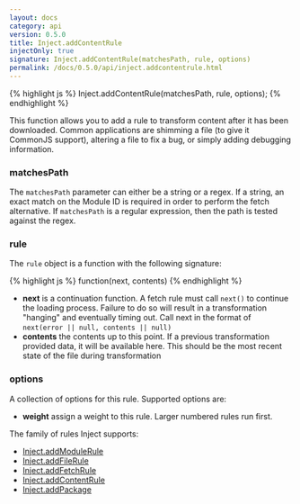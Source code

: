 ```yaml
---
layout: docs
category: api
version: 0.5.0
title: Inject.addContentRule
injectOnly: true
signature: Inject.addContentRule(matchesPath, rule, options)
permalink: /docs/0.5.0/api/inject.addcontentrule.html
---
```


{% highlight js %}
Inject.addContentRule(matchesPath, rule, options);
{% endhighlight %}

This function allows you to add a rule to transform content after it has been downloaded. Common applications are shimming a file (to give it CommonJS support), altering a file to fix a bug, or simply adding debugging information.

### matchesPath
The `matchesPath` parameter can either be a string or a regex. If a string, an exact match on the Module ID is required in order to perform the fetch alternative. If `matchesPath` is a regular expression, then the path is tested against the regex.

### rule
The `rule` object is a function with the following signature:

{% highlight js %}
function(next, contents)
{% endhighlight %}

* **next** is a continuation function. A fetch rule must call `next()` to continue the loading process. Failure to do so will result in a transformation "hanging" and eventually timing out. Call next in the format of `next(error || null, contents || null)`
* **contents** the contents up to this point. If a previous transformation provided data, it will be available here. This should be the most recent state of the file during transformation

### options
A collection of options for this rule. Supported options are:

* **weight** assign a weight to this rule. Larger numbered rules run first.

The family of rules Inject supports:

* [Inject.addModuleRule](/docs/0.5.0/api/inject.addmodulerule.html)
* [Inject.addFileRule](/docs/0.5.0/api/inject.addfilerule.html)
* [Inject.addFetchRule](/docs/0.5.0/api/inject.addfetchrule.html)
* [Inject.addContentRule](/docs/0.5.0/api/inject.addcontentrule.html)
* [Inject.addPackage](/docs/0.5.0/api/inject.addpackage.html)
